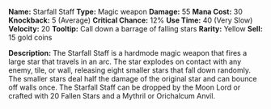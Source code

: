 **Name:** Starfall Staff
**Type:** Magic weapon
**Damage:** 55
**Mana Cost:** 30
**Knockback:** 5 (Average)
**Critical Chance:** 12%
**Use Time:** 40 (Very Slow)
**Velocity:** 20
**Tooltip:** Call down a barrage of falling stars
**Rarity:** Yellow
**Sell:** 15 gold coins

**Description:**
The Starfall Staff is a hardmode magic weapon that fires a large star that travels in an arc. The star explodes on contact with any enemy, tile, or wall, releasing eight smaller stars that fall down randomly. The smaller stars deal half the damage of the original star and can bounce off walls once. The Starfall Staff can be dropped by the Moon Lord or crafted with 20 Fallen Stars and a Mythril or Orichalcum Anvil.
